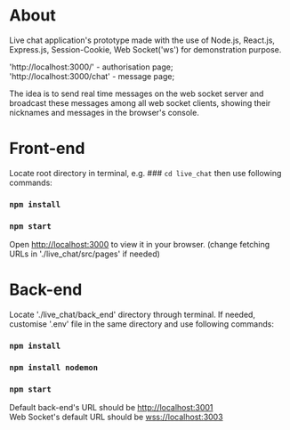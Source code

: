 # About

Live chat application's prototype made with the use of Node.js, React.js, Express.js, Session-Cookie, Web Socket('ws') for demonstration purpose.

'http://localhost:3000/' - authorisation page;\
'http://localhost:3000/chat' - message page;

The idea is to send real time messages on the web socket server and broadcast these messages among all web socket clients, showing their nicknames and messages in the browser's console. 

# Front-end

Locate root directory in terminal, e.g. ### `cd live_chat` then use following commands:

### `npm install`
### `npm start`

Open [http://localhost:3000](http://localhost:3000) to view it in your browser. (change fetching URLs in './live_chat/src/pages' if needed)

# Back-end

Locate './live_chat/back_end' directory through terminal. If needed, customise '.env' file in the same directory and use following commands:

### `npm install`
### `npm install nodemon`
### `npm start`

Default back-end's URL should be [http://localhost:3001](http://localhost:3001) \
Web Socket's default URL should be [wss://localhost:3003](wss://localhost:3003)
